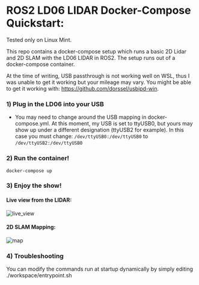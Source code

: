 #  ROS2 LD06 LIDAR Docker-Compose Quickstart:

Tested only on Linux Mint. 

This repo contains a docker-compose setup which runs a basic 2D Lidar and 2D SLAM with the LD06 LIDAR in ROS2. The setup runs out of a docker-compose container.

At the time of writing, USB passthrough is not working well on WSL, thus I was unable to get it working but your mileage may vary. You might be able to get it working with: https://github.com/dorssel/usbipd-win.

### 1) Plug in the LD06 into your USB
- You may need to change around the USB mapping in docker-compose.yml.
At this moment, my USB is set to ttyUSB0, but yours may show up under a different designation (ttyUSB2 for example). In this case you must change:
`/dev/ttyUSB0:/dev/ttyUSB0` to `/dev/ttyUSB2:/dev/ttyUSB0`

### 2) Run the container!

```
docker-compose up
```

### 3) Enjoy the show! 

#### Live view from the LIDAR:

![live_view](https://github.com/jpoles1/ros2_lidar/assets/366282/042db94c-2e32-46ed-b22a-9eea894b6d24)

#### 2D SLAM Mapping:
![map](https://github.com/jpoles1/ros2_lidar/assets/366282/d28e7061-f15e-46af-b8c1-56c297d2a8d2)

### 4) Troubleshooting
You can modify the commands run at startup dynamically by simply editing ./workspace/entrypoint.sh


